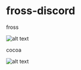 # fross-discord
fross

![alt text](https://cdn.discordapp.com/attachments/840605228034424855/854152523867095120/okayy.PNG)

cocoa

![alt text](https://cdn.discordapp.com/attachments/840605228034424855/854147927064444938/okay.PNG)
